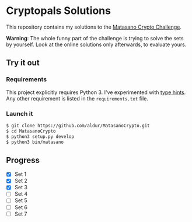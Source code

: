 # Cryptopals Solutions
This repository contains my solutions to the [Matasano Crypto Challenge](http://cryptopals.com/).

__Warning__: The whole funny part of the challenge is trying to solve the sets by yourself. 
Look at the online solutions only afterwards, to evaluate yours.

## Try it out

### Requirements
This project explicitly requires Python 3.
I've experimented with [type hints](https://www.python.org/dev/peps/pep-0484/).
Any other requirement is listed in the `requirements.txt` file.

### Launch it
```bash
$ git clone https://github.com/aldur/MatasanoCrypto.git
$ cd MatasanoCrypto
$ python3 setup.py develop
$ python3 bin/matasano
```

## Progress

- [x] Set 1
- [x] Set 2
- [x] Set 3
- [ ] Set 4
- [ ] Set 5
- [ ] Set 6
- [ ] Set 7

